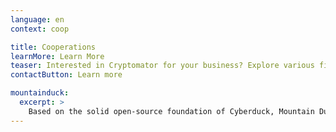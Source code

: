 ```yaml
---
language: en
context: coop

title: Cooperations
learnMore: Learn More
teaser: Interested in Cryptomator for your business? Explore various fields of application.
contactButton: Learn more

mountainduck:
  excerpt: >
    Based on the solid open-source foundation of Cyberduck, Mountain Duck lets you mount server and cloud storage as a local disk in Finder on macOS and in File Explorer on Windows. Mountain Duck 2.0 with support for Cryptomator vaults is available as beta today.
---
```

